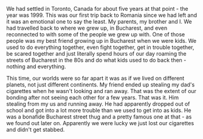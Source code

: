 We had settled in Toronto, Canada for about five years at that point - the year was 1999. This was our first trip back to Romania since we had left and it was an emotional one to say the least. My parents, my brother and I. We had travelled back to where we grew up, in Bucharest, and even reconnected to with some of the people we grew up with. One of those people was my best friend growing up in Bucharest when we were kids. We used to do everything together, even fight together, get in trouble together, be scared together and just literally spend hours of our day roaming the streets of Bucharest in the 80s and do what kids used to do back then - nothing and everything.

This time, our worlds were so far apart it was as if we lived on different planets, not just different continents. My friend ended up stealing my dad's cigarettes when he wasn't looking and ran away. That was the extent of our bonding after not seeing each other for a few years. That was it. Him stealing from my us and running away. He had apparently dropped out of school and got into a lot more trouble than we used to get into as kids. He was a bonafide Bucharest street thug and a pretty famous one at that - as we found out later on. Apparently we were lucky we just lost our cigarettes and didn't get stabbed.
